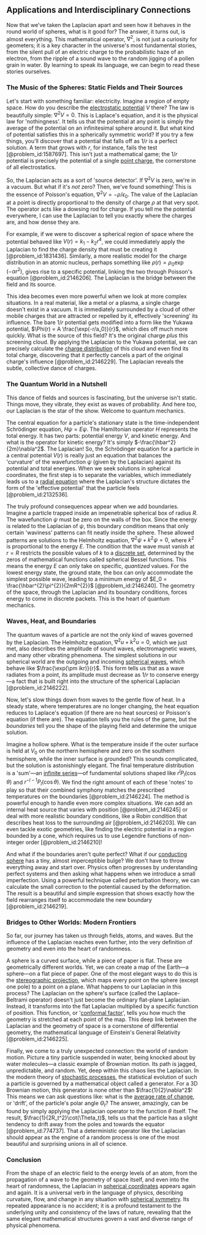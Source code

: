 ## Applications and Interdisciplinary Connections

Now that we’ve taken the Laplacian apart and seen how it behaves in the round world of spheres, what is it good for? The answer, it turns out, is almost everything. This mathematical operator, $\nabla^2$, is not just a curiosity for geometers; it is a key character in the universe's most fundamental stories, from the silent pull of an electric charge to the probabilistic haze of an electron, from the ripple of a sound wave to the random jigging of a pollen grain in water. By learning to speak its language, we can begin to read these stories ourselves.

### The Music of the Spheres: Static Fields and Their Sources

Let's start with something familiar: electricity. Imagine a region of empty space. How do you describe the [electrostatic potential](@article_id:139819) $V$ there? The law is beautifully simple: $\nabla^2 V = 0$. This is Laplace's equation, and it is the physical law for 'nothingness'. It tells us that the potential at any point is simply the average of the potential on an infinitesimal sphere around it. But what kind of potential satisfies this in a spherically symmetric world? If you try a few things, you'll discover that a potential that falls off as $1/r$ is a perfect solution. A term that grows with $r$, for instance, fails the test [@problem_id:1587697]. This isn't just a mathematical game; the $1/r$ potential is precisely the potential of a single [point charge](@article_id:273622), the cornerstone of all electrostatics.

So, the Laplacian acts as a sort of 'source detector'. If $\nabla^2 V$ is zero, we're in a vacuum. But what if it's *not* zero? Then, we've found something! This is the essence of Poisson's equation, $\nabla^2 V = -\rho/\epsilon_0$. The value of the Laplacian at a point is directly proportional to the density of charge $\rho$ at that very spot. The operator acts like a dowsing rod for charge. If you tell me the potential everywhere, I can use the Laplacian to tell you exactly where the charges are, and how dense they are.

For example, if we were to discover a spherical region of space where the potential behaved like $V(r) = k_1 - k_2 r^4$, we could immediately apply the Laplacian to find the charge density that must be creating it [@problem_id:1831436]. Similarly, a more realistic model for the charge distribution in an atomic nucleus, perhaps something like $\rho(r) = \rho_0 \exp(-\alpha r^2)$, gives rise to a specific potential, linking the two through Poisson's equation [@problem_id:2146206]. The Laplacian is the bridge between the field and its source.

This idea becomes even more powerful when we look at more complex situations. In a real material, like a metal or a plasma, a single charge doesn't exist in a vacuum. It is immediately surrounded by a cloud of other mobile charges that are attracted or repelled by it, effectively 'screening' its influence. The bare $1/r$ potential gets modified into a form like the Yukawa potential, $\Phi(r) = A \frac{\exp(-r/a_0)}{r}$, which dies off much more quickly. What is the source of this field? It's the original charge *plus* this screening cloud. By applying the Laplacian to the Yukawa potential, we can precisely calculate the [charge distribution](@article_id:143906) of this cloud and even find its total charge, discovering that it perfectly cancels a part of the original charge's influence [@problem_id:2146229]. The Laplacian reveals the subtle, collective dance of charges.

### The Quantum World in a Nutshell

This dance of fields and sources is fascinating, but the universe isn't static. Things move, they vibrate, they exist as waves of probability. And here too, our Laplacian is the star of the show. Welcome to quantum mechanics.

The central equation for a particle's stationary state is the time-independent Schrödinger equation, $H\psi = E\psi$. The Hamiltonian operator $H$ represents the total energy. It has two parts: potential energy $V$, and kinetic energy. And what is the operator for kinetic energy? It's simply $-\frac{\hbar^2}{2m}\nabla^2$. The Laplacian! So, the Schrödinger equation for a particle in a central potential $V(r)$ is really just an equation that balances the 'curvature' of the wavefunction $\psi$ (given by the Laplacian) against its potential and total energies. When we seek solutions in spherical coordinates, the first step is to separate the variables, which immediately leads us to a [radial equation](@article_id:137717) where the Laplacian's structure dictates the form of the 'effective potential' that the particle feels [@problem_id:2132536].

The truly profound consequences appear when we add boundaries. Imagine a particle trapped inside an impenetrable spherical box of radius $R$. The wavefunction $\psi$ must be zero on the walls of the box. Since the energy is related to the Laplacian of $\psi$, this boundary condition means that only certain 'waviness' patterns can fit neatly inside the sphere. These allowed patterns are solutions to the Helmholtz equation, $\nabla^2 \psi + k^2 \psi = 0$, where $k^2$ is proportional to the energy $E$. The condition that the wave must vanish at $r=R$ restricts the possible values of $k$ to a [discrete set](@article_id:145529), determined by the zeros of mathematical functions called spherical Bessel functions. This means the energy $E$ can only take on specific, *quantized* values. For the lowest energy state, the ground state, the box can only accommodate the simplest possible wave, leading to a minimum energy of $E_0 = \frac{\hbar^{2}\pi^{2}}{2mR^{2}}$ [@problem_id:2146240]. The geometry of the space, through the Laplacian and its boundary conditions, forces energy to come in discrete packets. This is the heart of quantum mechanics.

### Waves, Heat, and Boundaries

The quantum waves of a particle are not the only kind of waves governed by the Laplacian. The Helmholtz equation, $\nabla^2 u + k^2 u = 0$, which we just met, also describes the amplitude of sound waves, electromagnetic waves, and many other vibrating phenomena. The simplest solutions in our spherical world are the outgoing and incoming [spherical waves](@article_id:199977), which behave like $\frac{\exp(\pm ikr)}{r}$. This form tells us that as a wave radiates from a point, its amplitude must decrease as $1/r$ to conserve energy—a fact that is built right into the structure of the spherical Laplacian [@problem_id:2146222].

Now, let's slow things down from waves to the gentle flow of heat. In a steady state, where temperatures are no longer changing, the heat equation reduces to Laplace's equation (if there are no heat sources) or Poisson's equation (if there are). The equation tells you the rules of the game, but the *boundaries* tell you the shape of the playing field and determine the unique solution.

Imagine a hollow sphere. What is the temperature inside if the outer surface is held at $V_0$ on the northern hemisphere and zero on the southern hemisphere, while the inner surface is grounded? This sounds complicated, but the solution is astonishingly elegant. The final temperature distribution is a 'sum'—an [infinite series](@article_id:142872)—of fundamental solutions shaped like $r^l P_l(\cos\theta)$ and $r^{-l-1} P_l(\cos\theta)$. We find the right amount of each of these 'notes' to play so that their combined symphony matches the prescribed temperatures on the boundaries [@problem_id:2146224]. The method is powerful enough to handle even more complex situations. We can add an internal heat source that varies with position [@problem_id:2146245] or deal with more realistic boundary conditions, like a Robin condition that describes heat loss to the surrounding air [@problem_id:2146203]. We can even tackle exotic geometries, like finding the electric potential in a region bounded by a cone, which requires us to use Legendre functions of non-integer order [@problem_id:2146210]!

And what if the boundaries aren't quite perfect? What if our [conducting sphere](@article_id:266224) has a tiny, almost imperceptible bulge? We don't have to throw everything away and start over. Physics often progresses by understanding perfect systems and then asking what happens when we introduce a small imperfection. Using a powerful technique called perturbation theory, we can calculate the small correction to the potential caused by the deformation. The result is a beautiful and simple expression that shows exactly how the field rearranges itself to accommodate the new boundary [@problem_id:2146219].

### Bridges to Other Worlds: Modern Frontiers

So far, our journey has taken us through fields, atoms, and waves. But the influence of the Laplacian reaches even further, into the very definition of geometry and even into the heart of randomness.

A sphere is a curved surface, while a piece of paper is flat. These are geometrically different worlds. Yet, we can create a map of the Earth—a sphere—on a flat piece of paper. One of the most elegant ways to do this is the [stereographic projection](@article_id:141884), which maps every point on the sphere (except one pole) to a point on a plane. What happens to our Laplacian in this process? The Laplacian on the sphere's surface (called the Laplace-Beltrami operator) doesn't just become the ordinary flat-plane Laplacian. Instead, it transforms into the flat Laplacian multiplied by a specific function of position. This function, or '[conformal factor](@article_id:267188)', tells you how much the geometry is stretched at each point of the map. This deep link between the Laplacian and the geometry of space is a cornerstone of differential geometry, the mathematical language of Einstein's General Relativity [@problem_id:2146225].

Finally, we come to a truly unexpected connection: the world of random motion. Picture a tiny particle suspended in water, being knocked about by water molecules—a classic example of Brownian motion. Its path is jagged, unpredictable, and random. Yet, deep within this chaos lies the Laplacian. In the modern theory of [stochastic processes](@article_id:141072), the statistical evolution of such a particle is governed by a mathematical object called a generator. For a 3D Brownian motion, this generator is none other than $\frac{1}{2}\nabla^2$! This means we can ask questions like: what is the [average rate of change](@article_id:192938), or 'drift', of the particle's polar angle $\Theta_t$? The answer, amazingly, can be found by simply applying the Laplacian operator to the function $\theta$ itself. The result, $\frac{1}{2R_t^2}\cot(\Theta_t)$, tells us that the particle has a slight tendency to drift away from the poles and towards the equator [@problem_id:774737]. That a deterministic operator like the Laplacian should appear as the engine of a random process is one of the most beautiful and surprising unions in all of science.

### Conclusion

From the shape of an electric field to the energy levels of an atom, from the propagation of a wave to the geometry of space itself, and even into the heart of randomness, the Laplacian in [spherical coordinates](@article_id:145560) appears again and again. It is a universal verb in the language of physics, describing curvature, flow, and change in any situation with [spherical symmetry](@article_id:272358). Its repeated appearance is no accident; it is a profound testament to the underlying unity and consistency of the laws of nature, revealing that the same elegant mathematical structures govern a vast and diverse range of physical phenomena.